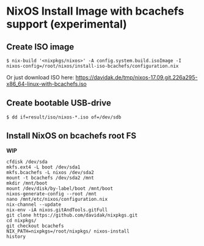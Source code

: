 # NixOS Install Image with bcachefs support (experimental)

## Create ISO image

    $ nix-build '<nixpkgs/nixos>' -A config.system.build.isoImage -I nixos-config=/root/nixos/install-iso-bcachefs/configuration.nix

Or just download ISO here: https://davidak.de/tmp/nixos-17.09.git.226a295-x86_64-linux-with-bcachefs.iso

## Create bootable USB-drive

    $ dd if=result/iso/nixos-*.iso of=/dev/sdb

## Install NixOS on bcachefs root FS

**WIP**

    cfdisk /dev/sda
    mkfs.ext4 -L boot /dev/sda1
    mkfs.bcachefs -L nixos /dev/sda2
    mount -t bcachefs /dev/sda2 /mnt
    mkdir /mnt/boot
    mount /dev/disk/by-label/boot /mnt/boot
    nixos-generate-config --root /mnt
    nano /mnt/etc/nixos/configuration.nix
    nix-channel --update
    nix-env -iA nixos.gitAndTools.gitFull
    git clone https://github.com/davidak/nixpkgs.git
    cd nixpkgs/
    git checkout bcachefs
    NIX_PATH=nixpkgs=/root/nixpkgs/ nixos-install
    history

